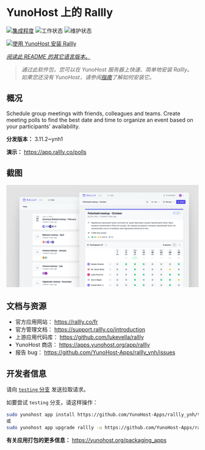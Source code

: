 <!--
注意：此 README 由 <https://github.com/YunoHost/apps/tree/master/tools/readme_generator> 自动生成
请勿手动编辑。
-->

# YunoHost 上的 Rallly

[![集成程度](https://dash.yunohost.org/integration/rallly.svg)](https://ci-apps.yunohost.org/ci/apps/rallly/) ![工作状态](https://ci-apps.yunohost.org/ci/badges/rallly.status.svg) ![维护状态](https://ci-apps.yunohost.org/ci/badges/rallly.maintain.svg)

[![使用 YunoHost 安装 Rallly](https://install-app.yunohost.org/install-with-yunohost.svg)](https://install-app.yunohost.org/?app=rallly)

*[阅读此 README 的其它语言版本。](./ALL_README.md)*

> *通过此软件包，您可以在 YunoHost 服务器上快速、简单地安装 Rallly。*  
> *如果您还没有 YunoHost，请参阅[指南](https://yunohost.org/install)了解如何安装它。*

## 概况

Schedule group meetings with friends, colleagues and teams. Create meeting polls to find the best date and time to organize an event based on your participants' availability.

**分发版本：** 3.11.2~ynh1

**演示：** <https://app.rallly.co/polls>

## 截图

![Rallly 的截图](./doc/screenshots/screenshot.png)

## 文档与资源

- 官方应用网站： <https://rallly.co/fr>
- 官方管理文档： <https://support.rallly.co/introduction>
- 上游应用代码库： <https://github.com/lukevella/rallly>
- YunoHost 商店： <https://apps.yunohost.org/app/rallly>
- 报告 bug： <https://github.com/YunoHost-Apps/rallly_ynh/issues>

## 开发者信息

请向 [`testing` 分支](https://github.com/YunoHost-Apps/rallly_ynh/tree/testing) 发送拉取请求。

如要尝试 `testing` 分支，请这样操作：

```bash
sudo yunohost app install https://github.com/YunoHost-Apps/rallly_ynh/tree/testing --debug
或
sudo yunohost app upgrade rallly -u https://github.com/YunoHost-Apps/rallly_ynh/tree/testing --debug
```

**有关应用打包的更多信息：** <https://yunohost.org/packaging_apps>
